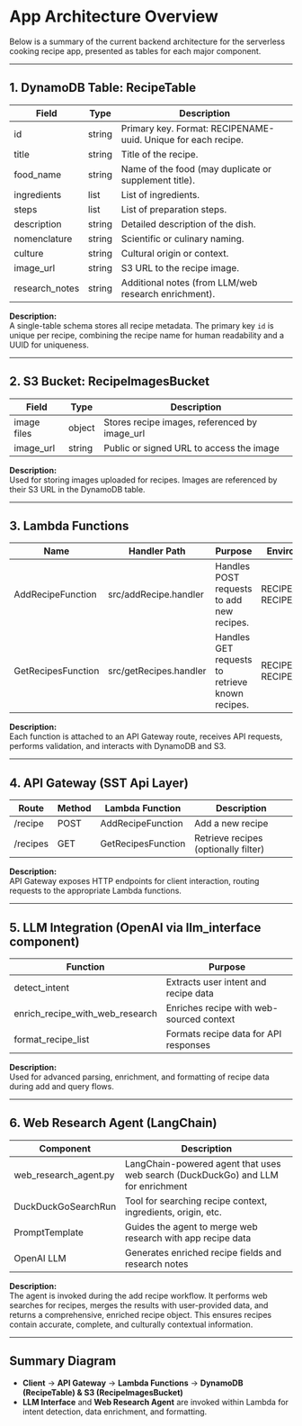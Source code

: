
# App Architecture Overview

Below is a summary of the current backend architecture for the serverless cooking recipe app, presented as tables for each major component.

---

## 1. DynamoDB Table: RecipeTable

| Field          | Type    | Description                                                         |
|----------------|---------|---------------------------------------------------------------------|
| id             | string  | Primary key. Format: RECIPENAME-uuid. Unique for each recipe.       |
| title          | string  | Title of the recipe.                                                |
| food_name      | string  | Name of the food (may duplicate or supplement title).               |
| ingredients    | list    | List of ingredients.                                                |
| steps          | list    | List of preparation steps.                                          |
| description    | string  | Detailed description of the dish.                                   |
| nomenclature   | string  | Scientific or culinary naming.                                      |
| culture        | string  | Cultural origin or context.                                         |
| image_url      | string  | S3 URL to the recipe image.                                         |
| research_notes | string  | Additional notes (from LLM/web research enrichment).                |

**Description:**  
A single-table schema stores all recipe metadata. The primary key `id` is unique per recipe, combining the recipe name for human readability and a UUID for uniqueness.

---

## 2. S3 Bucket: RecipeImagesBucket

| Field       | Type    | Description                                  |
|-------------|---------|----------------------------------------------|
| image files | object  | Stores recipe images, referenced by image_url|
| image_url   | string  | Public or signed URL to access the image     |

**Description:**  
Used for storing images uploaded for recipes. Images are referenced by their S3 URL in the DynamoDB table.

---

## 3. Lambda Functions

| Name                   | Handler Path          | Purpose                                                  | Environment Variables                       | Permissions                          |
|------------------------|----------------------|----------------------------------------------------------|---------------------------------------------|--------------------------------------|
| AddRecipeFunction      | src/addRecipe.handler| Handles POST requests to add new recipes.                | RECIPE_TABLE_NAME, RECIPE_IMAGES_BUCKET     | Access RecipeTable and RecipeImagesBucket |
| GetRecipesFunction     | src/getRecipes.handler| Handles GET requests to retrieve known recipes.          | RECIPE_TABLE_NAME, RECIPE_IMAGES_BUCKET     | Access RecipeTable and RecipeImagesBucket |

**Description:**  
Each function is attached to an API Gateway route, receives API requests, performs validation, and interacts with DynamoDB and S3.

---

## 4. API Gateway (SST Api Layer)

| Route         | Method | Lambda Function      | Description                        |
|---------------|--------|---------------------|-------------------------------------|
| /recipe       | POST   | AddRecipeFunction   | Add a new recipe                    |
| /recipes      | GET    | GetRecipesFunction  | Retrieve recipes (optionally filter)|

**Description:**  
API Gateway exposes HTTP endpoints for client interaction, routing requests to the appropriate Lambda functions.

---

## 5. LLM Integration (OpenAI via llm_interface component)

| Function                       | Purpose                                      |
|--------------------------------|----------------------------------------------|
| detect_intent                  | Extracts user intent and recipe data         |
| enrich_recipe_with_web_research| Enriches recipe with web-sourced context     |
| format_recipe_list             | Formats recipe data for API responses        |

**Description:**  
Used for advanced parsing, enrichment, and formatting of recipe data during add and query flows.

---

## 6. Web Research Agent (LangChain)

| Component                | Description                                                                       |
|--------------------------|-----------------------------------------------------------------------------------|
| web_research_agent.py    | LangChain-powered agent that uses web search (DuckDuckGo) and LLM for enrichment |
| DuckDuckGoSearchRun      | Tool for searching recipe context, ingredients, origin, etc.                      |
| PromptTemplate           | Guides the agent to merge web research with app recipe data                       |
| OpenAI LLM               | Generates enriched recipe fields and research notes                               |

**Description:**  
The agent is invoked during the add recipe workflow. It performs web searches for recipes, merges the results with user-provided data, and returns a comprehensive, enriched recipe object. This ensures recipes contain accurate, complete, and culturally contextual information.

---

## Summary Diagram

- **Client** → **API Gateway** → **Lambda Functions** → **DynamoDB (RecipeTable) & S3 (RecipeImagesBucket)**
- **LLM Interface** and **Web Research Agent** are invoked within Lambda for intent detection, data enrichment, and formatting.

```
